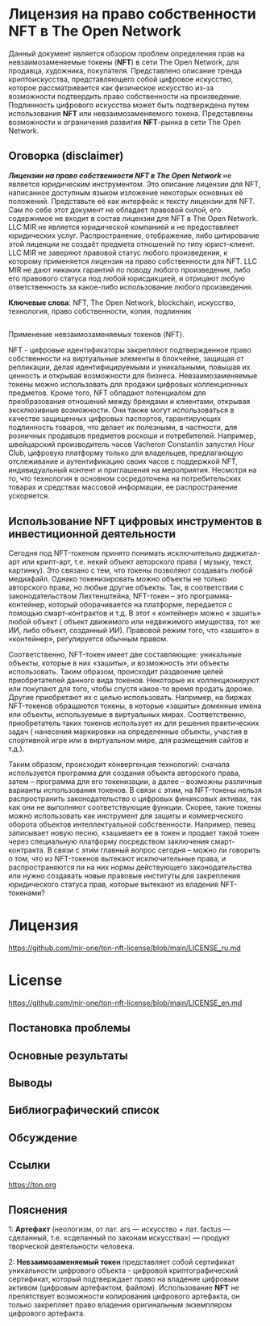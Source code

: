 # Лицензия на право собственности NFT в The Open Network

Данный документ является обзором проблем определения прав на невзаимозаменяемые токены (__NFT__) в сети The Open Network, для продавца, художника, покупателя. Представлено описание тренда криптоискусства, представляющего собой цифровое искусство, которое рассматривается как физическое искусство из-за возможности подтвердить право собственности на произведение. Подлинность цифрового искусства может быть подтверждена путем использования __NFT__ или невзаимозаменяемого токена. Представлены возможности и ограничения развития __NFT__-рынка в сети The Open Network.

## Оговорка (disclaimer)

***Лицензии на право собственности NFT в The Open Network*** не является юридическим инструментом. Это описание лицензии для NFT, написанное доступным языком изложение некоторых основных её положений. Представьте её как интерфейс к тексту лицензии для NFT. Сам по себе этот документ не обладает правовой силой, его содержимое не входит в состав лицензии для NFT в The Open Network. LLC MIR не является юридической компанией и не предоставляет юридических услуг. Распространение, отображение, либо цитирование этой лиценции не создаёт предмета отношений по типу юрист-клиент. LLC MIR не заверяют правовой статус любого произведения, к которому применяется лицензия на право собственности для NFT. LLC MIR не дают никаких гарантий по поводу любого произведения, либо его правового статуса под любой юрисдикцией, и отрицают любую ответственность за какое-либо использование любого произведения.

**Ключевые слова**: NFT, The Open Network, blockchain, искусство, технология, право собственности, копия, подлинник

## 
Применение невзаимозаменяемых токенов (NFT).  

NFT  -  цифровые  идентификаторы  закрепляют  подтвержденное  право собственности  на  виртуальные  элементы  в  блокчейне,  защищая  от  репликации, делая идентифицируемыми и уникальными, повышая их ценность и открывая  возможности  для  бизнеса.  Невзаимозаменяемые  токены  можно использовать  для  продажи  цифровых  коллекционных  предметов.  Кроме того,  NFT  обладают  потенциалом  для  преобразования  отношений  между брендами  и  клиентами,  открывая  эксклюзивные  возможности.  Они  также могут использоваться в качестве защищенных цифровых паспортов, гарантирующих  подлинность  товаров,  что  делает  их  полезными,  в  частности, для  розничных  продавцов  предметов  роскоши  и  потребителей.  Например, швейцарский производитель часов Vacheron Constantin запустил Hour Club, цифровую  платформу  только  для  владельцев,  предлагающую  отслеживание  и  аутентификацию  своих  часов  с  поддержкой  NFT,  индивидуальный контент и приглашения на мероприятия. Несмотря на то, что технология в основном сосредоточена на потребительских товарах и средствах массовой информации, ее распространение ускоряется.

## Использование NFT цифровых инструментов в инвестиционной деятельности
Сегодня  под  NFT-токеном  принято  понимать  исключительно  диджитал-арт  или  крипт-арт, т.е.  некий  объект  авторского  права  ( музыку,  текст,  картинку).  Это  связано  с  тем,  что  токены  позволяют создавать любой медиафайл. Однако токенизировать можно объекты не только авторского права, но любые другие объекты. Так, в соответствии с законодательством Лихтенштейна, NFT-токен  –  это  программа-контейнер,  который  оборачивается  на  платформе,  передается  с  помощью смарт-контрактов  и т.д.  В  этот  « контейнер»  можно  « зашить»  любой  объект  ( объект  движимого или недвижимого имущества, тот же ИИ, либо объект, созданный ИИ). Правовой режим того, что «зашито» в «контейнер», регулируется обычным правом.

Соответственно,  NFT-токен  имеет  две  составляющие:  уникальные  объекты,  которые  в  них «зашиты»,  и  возможность  эти  объекты  использовать.  Таким  образом,  происходит  раздвоение  целей приобретателей данного вида токенов. Некоторые их коллекционируют или покупают для того,  чтобы  спустя  какое-то  время  продать  дороже.  Другие  приобретают  их  с  целью  использовать. Например, на биржах NFT-токенов обращаются токены, в которые «зашиты» доменные имена или объекты,  используемые  в  виртуальных  мирах.  Соответственно,  приобретатель  таких  токенов  использует  их  для  решения  практических  задач  ( нанесения  маркировки  на  определенные  объекты, участия в спортивной игре или в виртуальном мире, для размещения сайтов и т.д.). 

Таким  образом,  происходит  конвергенция  технологий:  сначала используется программа для создания объекта авторского права, затем – программа для его токенизации, а далее – возможны различные варианты использования токенов. В связи с этим,  на  NFT-токены  нельзя  распространить  законодательство  о  цифровых  финансовых  активах,  так  как  они  не  выполняют  соответствующие  функции.  Скорее,  такие  токены  можно использовать  как  инструмент  для  защиты  и  коммерческого  оборота  объектов  интеллектуальной собственности. Например, певец записывает новую песню, «зашивает» ее в токен и продает такой токен  через  специальную  платформу  посредством  заключения  смарт-контракта.  В  связи  с  этим главный вопрос сегодня – можно ли говорить о том, что из NFT-токенов  вытекают  исключительные  права,  и  распространяются  ли  на  них  нормы  действующего законодательства или нужно создавать новые правовые институты для закрепления юридического статуса прав, которые вытекают из владения NFT-токенами?

# Лицензия
https://github.com/mir-one/ton-nft-license/blob/main/LICENSE_ru.md

# License 
https://github.com/mir-one/ton-nft-license/blob/main/LICENSE_en.md

## Постановка проблемы

## Основные результаты

## Выводы

## Библиографический список

## Обсуждение


## Ссылки
<https://ton.org>

## Пояснения
<a name="1">1</a>: **Артефакт** (неологизм, от лат. ars — искусство + лат. factus — сделанный, т.е. «сделанный по законам искусства») — продукт творческой деятельности человека.

<a name="2">2</a>: **Невзаимозаменяемый токен** представляет собой сертификат уникальности цифрового объекта - цифровой криптографический сертификат, который подтверждает право на владение цифровым активом (цифровым артефактом, файлом). Использование __NFT__ не препятствует возможности копирования цифрового артефакта, он только закрепляет право владения оригинальным экземпляром цифрового артефакта.

